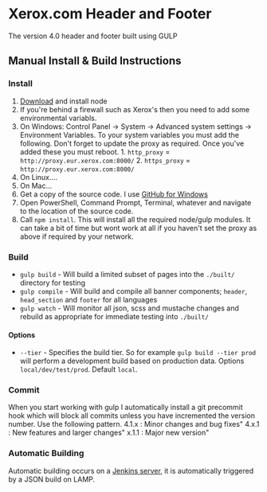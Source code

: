 # Xerox.com Header and Footer
The version 4.0 header and footer built using GULP

## Manual Install & Build Instructions

### Install
1. [Download](https://nodejs.org/download/) and install node
2. If you're behind a firewall such as Xerox's then you need to add some environmental variabls.
  1. On Windows: Control Panel -> System -> Advanced system settings -> Environment Variables. To your system variables you must add the following. Don't forget to update the proxy as required. Once you've added these you must reboot.
    1. `http_proxy` = `http://proxy.eur.xerox.com:8000/`
    2. `https_proxy` = `http://proxy.eur.xerox.com:8000/`
  2. On Linux....
  3. On Mac...
3. Get a copy of the source code. I use [GitHub for Windows](https://windows.github.com/)
4. Open PowerShell, Command Prompt, Terminal, whatever and navigate to the location of the source code.
5. Call `npm install`. This will install all the required node/gulp modules. It can take a bit of time but wont work at all if you haven't set the proxy as above if required by your network.

### Build
- `gulp build` - Will build a limited subset of pages into the `./built/` directory for testing
- `gulp compile` - Will build and compile all banner components; `header`, `head_section` and `footer` for all languages
- `gulp watch` - Will monitor all json, scss and mustache changes and rebuild as appropriate for immediate testing into `./built/`

#### Options
- `--tier` - Specifies the build tier. So for example `gulp build --tier prod` will perform a development build based on production data. Options `local/dev/test/prod`. Default `local`.

### Commit
When you start working with gulp I automatically install a git precommit hook which will block all commits unless you have incremented the version number. Use the following pattern.
4.1.x : Minor changes and bug fixes"
4.x.1 : New features and larger changes"
x.1.1 : Major new version"

### Automatic Building
Automatic building occurs on a [Jenkins server](http://usa7061vm1072.na.xerox.net:8080/), it is automatically triggered by a JSON build on LAMP.
